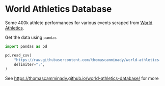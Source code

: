 # World Athletics Database

Some 400k athlete performances for various events scraped from [World Athletics](https://worldathletics.org/records/all-time-toplists/sprints/100-metres/outdoor/women/senior).

Get the data using `pandas`

```python
import pandas as pd

pd.read_csv(
    "https://raw.githubusercontent.com/thomascamminady/world-athletics-database/main/data/data.csv",
    delimiter=";",
)
```

See https://thomascamminady.github.io/world-athletics-database/ for more
